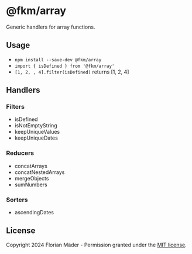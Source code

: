 # @fkm/array
Generic handlers for array functions.

## Usage
* `npm install --save-dev @fkm/array`
* `import { isDefined } from '@fkm/array'`
* `[1, 2, , 4].filter(isDefined)` returns [1, 2, 4]

## Handlers
### Filters
* isDefined
* isNotEmptyString
* keepUniqueValues
* keepUniqueDates

### Reducers
* concatArrays
* concatNestedArrays
* mergeObjects
* sumNumbers

### Sorters
* ascendingDates

## License
Copyright 2024 Florian Mäder - Permission granted under the [MIT license](LICENSE).
